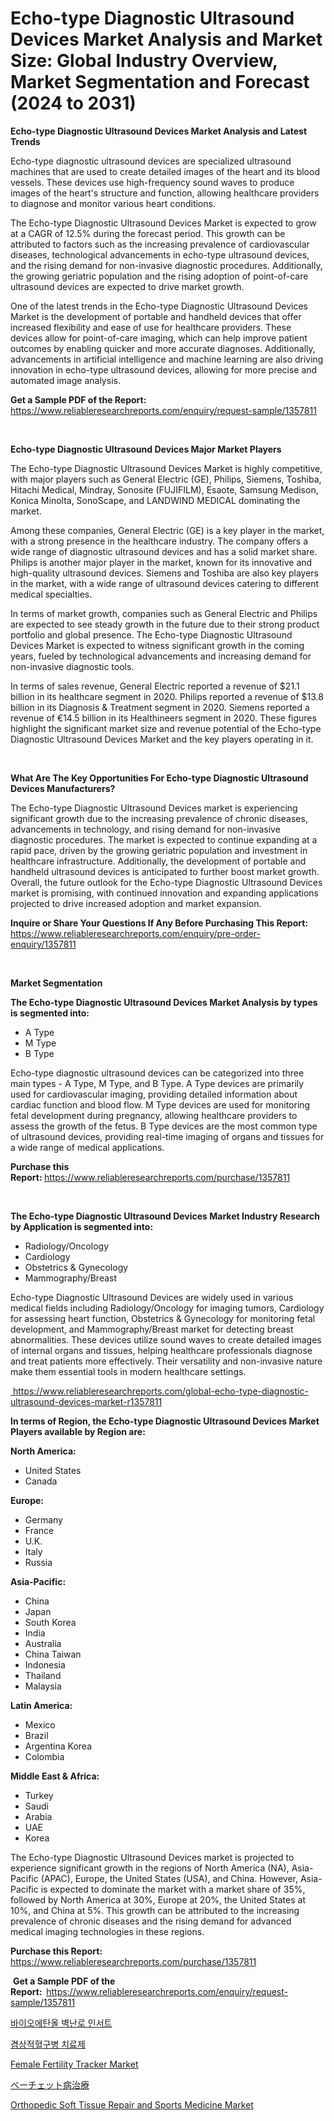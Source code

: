 <p><h1>Echo-type Diagnostic Ultrasound Devices Market Analysis and Market Size: Global Industry Overview, Market Segmentation and Forecast (2024 to 2031)</h1></p><p><strong>Echo-type Diagnostic Ultrasound Devices Market Analysis and Latest Trends</strong></p>
<p><p>Echo-type diagnostic ultrasound devices are specialized ultrasound machines that are used to create detailed images of the heart and its blood vessels. These devices use high-frequency sound waves to produce images of the heart's structure and function, allowing healthcare providers to diagnose and monitor various heart conditions.</p><p>The Echo-type Diagnostic Ultrasound Devices Market is expected to grow at a CAGR of 12.5% during the forecast period. This growth can be attributed to factors such as the increasing prevalence of cardiovascular diseases, technological advancements in echo-type ultrasound devices, and the rising demand for non-invasive diagnostic procedures. Additionally, the growing geriatric population and the rising adoption of point-of-care ultrasound devices are expected to drive market growth.</p><p>One of the latest trends in the Echo-type Diagnostic Ultrasound Devices Market is the development of portable and handheld devices that offer increased flexibility and ease of use for healthcare providers. These devices allow for point-of-care imaging, which can help improve patient outcomes by enabling quicker and more accurate diagnoses. Additionally, advancements in artificial intelligence and machine learning are also driving innovation in echo-type ultrasound devices, allowing for more precise and automated image analysis.</p></p>
<p><strong>Get a Sample PDF of the Report:&nbsp;</strong> <a href="https://www.reliableresearchreports.com/enquiry/request-sample/1357811">https://www.reliableresearchreports.com/enquiry/request-sample/1357811</a></p>
<p>&nbsp;</p>
<p><strong>Echo-type Diagnostic Ultrasound Devices Major Market Players</strong></p>
<p><p>The Echo-type Diagnostic Ultrasound Devices Market is highly competitive, with major players such as General Electric (GE), Philips, Siemens, Toshiba, Hitachi Medical, Mindray, Sonosite (FUJIFILM), Esaote, Samsung Medison, Konica Minolta, SonoScape, and LANDWIND MEDICAL dominating the market.</p><p>Among these companies, General Electric (GE) is a key player in the market, with a strong presence in the healthcare industry. The company offers a wide range of diagnostic ultrasound devices and has a solid market share. Philips is another major player in the market, known for its innovative and high-quality ultrasound devices. Siemens and Toshiba are also key players in the market, with a wide range of ultrasound devices catering to different medical specialties.</p><p>In terms of market growth, companies such as General Electric and Philips are expected to see steady growth in the future due to their strong product portfolio and global presence. The Echo-type Diagnostic Ultrasound Devices Market is expected to witness significant growth in the coming years, fueled by technological advancements and increasing demand for non-invasive diagnostic tools.</p><p>In terms of sales revenue, General Electric reported a revenue of $21.1 billion in its healthcare segment in 2020. Philips reported a revenue of $13.8 billion in its Diagnosis & Treatment segment in 2020. Siemens reported a revenue of €14.5 billion in its Healthineers segment in 2020. These figures highlight the significant market size and revenue potential of the Echo-type Diagnostic Ultrasound Devices Market and the key players operating in it.</p></p>
<p>&nbsp;</p>
<p><strong>What Are The Key Opportunities For Echo-type Diagnostic Ultrasound Devices Manufacturers?</strong></p>
<p><p>The Echo-type Diagnostic Ultrasound Devices market is experiencing significant growth due to the increasing prevalence of chronic diseases, advancements in technology, and rising demand for non-invasive diagnostic procedures. The market is expected to continue expanding at a rapid pace, driven by the growing geriatric population and investment in healthcare infrastructure. Additionally, the development of portable and handheld ultrasound devices is anticipated to further boost market growth. Overall, the future outlook for the Echo-type Diagnostic Ultrasound Devices market is promising, with continued innovation and expanding applications projected to drive increased adoption and market expansion.</p></p>
<p><strong>Inquire or Share Your Questions If Any Before Purchasing This Report:</strong> <a href="https://www.reliableresearchreports.com/enquiry/pre-order-enquiry/1357811">https://www.reliableresearchreports.com/enquiry/pre-order-enquiry/1357811</a></p>
<p>&nbsp;</p>
<p><strong>Market Segmentation</strong></p>
<p><strong>The Echo-type Diagnostic Ultrasound Devices Market Analysis by types is segmented into:</strong></p>
<p><ul><li>A Type</li><li>M Type</li><li>B Type</li></ul></p>
<p><p>Echo-type diagnostic ultrasound devices can be categorized into three main types - A Type, M Type, and B Type. A Type devices are primarily used for cardiovascular imaging, providing detailed information about cardiac function and blood flow. M Type devices are used for monitoring fetal development during pregnancy, allowing healthcare providers to assess the growth of the fetus. B Type devices are the most common type of ultrasound devices, providing real-time imaging of organs and tissues for a wide range of medical applications.</p></p>
<p><strong>Purchase this Report:&nbsp;</strong><a href="https://www.reliableresearchreports.com/purchase/1357811">https://www.reliableresearchreports.com/purchase/1357811</a></p>
<p>&nbsp;</p>
<p><strong>The Echo-type Diagnostic Ultrasound Devices Market Industry Research by Application is segmented into:</strong></p>
<p><ul><li>Radiology/Oncology</li><li>Cardiology</li><li>Obstetrics & Gynecology</li><li>Mammography/Breast</li></ul></p>
<p><p>Echo-type Diagnostic Ultrasound Devices are widely used in various medical fields including Radiology/Oncology for imaging tumors, Cardiology for assessing heart function, Obstetrics & Gynecology for monitoring fetal development, and Mammography/Breast market for detecting breast abnormalities. These devices utilize sound waves to create detailed images of internal organs and tissues, helping healthcare professionals diagnose and treat patients more effectively. Their versatility and non-invasive nature make them essential tools in modern healthcare settings.</p></p>
<p><a href="https://www.reliableresearchreports.com/global-echo-type-diagnostic-ultrasound-devices-market-r1357811">&nbsp;https://www.reliableresearchreports.com/global-echo-type-diagnostic-ultrasound-devices-market-r1357811</a></p>
<p><strong>In terms of Region, the Echo-type Diagnostic Ultrasound Devices Market Players available by Region are:</strong></p>
<p>
    <p> <strong> North America: </strong>
        <ul>
            <li>United States</li>
            <li>Canada</li>
        </ul>
        </p> 
    <p> <strong> Europe: </strong>
        <ul>
            <li>Germany</li>
            <li>France</li>
            <li>U.K.</li>
            <li>Italy</li>
            <li>Russia</li>
        </ul>
        </p> 
    <p> <strong> Asia-Pacific: </strong>
        <ul>
            <li>China</li>
            <li>Japan</li>
            <li>South Korea</li>
            <li>India</li>
            <li>Australia</li>
            <li>China Taiwan</li>
            <li>Indonesia</li>
            <li>Thailand</li>
            <li>Malaysia</li>
        </ul>
        </p> 
    <p> <strong> Latin America: </strong>
        <ul>
            <li>Mexico</li>
            <li>Brazil</li>
            <li>Argentina Korea</li>
            <li>Colombia</li>
        </ul>
        </p> 
    <p> <strong> Middle East & Africa: </strong>
        <ul>
            <li>Turkey</li>
            <li>Saudi</li>
            <li>Arabia</li>
            <li>UAE</li>
            <li>Korea</li>
        </ul>
    </p>
    </p>
<p><p>The Echo-type Diagnostic Ultrasound Devices market is projected to experience significant growth in the regions of North America (NA), Asia-Pacific (APAC), Europe, the United States (USA), and China. However, Asia-Pacific is expected to dominate the market with a market share of 35%, followed by North America at 30%, Europe at 20%, the United States at 10%, and China at 5%. This growth can be attributed to the increasing prevalence of chronic diseases and the rising demand for advanced medical imaging technologies in these regions.</p></p>
<p><strong>Purchase this Report: </strong><a href="https://www.reliableresearchreports.com/purchase/1357811">https://www.reliableresearchreports.com/purchase/1357811</a></p>
<p>&nbsp;<strong>Get a Sample PDF of the Report:&nbsp;&nbsp;</strong><a href="https://www.reliableresearchreports.com/enquiry/request-sample/1357811">https://www.reliableresearchreports.com/enquiry/request-sample/1357811</a></p>
<p><strong></strong></p>
<p><p><a href="https://medium.com/@seanturner6262/%EB%B0%94%EC%9D%B4%EC%98%A4%EC%97%90%ED%83%84%EC%98%AC-%EB%B2%BD%EB%82%9C%EB%A1%9C-%EC%82%BD%EC%9E%85%EC%9A%A9%ED%92%88-%EC%8B%9C%EC%9E%A5-%EA%B7%9C%EB%AA%A8-%EC%8B%9C%EC%9E%A5-%EC%A0%84%EB%A7%9D-%EB%B0%8F-%EC%8B%9C%EC%9E%A5-%EC%98%88%EC%B8%A1-2024%EB%85%84%EB%B6%80%ED%84%B0-2031%EB%85%84%EA%B9%8C%EC%A7%80-3715fbe415e8">바이오에탄올 벽난로 인서트</a></p><p><a href="https://medium.com/@dellkoepp03/%EC%84%B8%ED%8F%AC-%EB%82%AB%EB%B3%91-%EC%95%BD%EB%AC%BC-%EC%8B%9C%EC%9E%A5-%EC%9C%A0%ED%98%95-%EC%9D%91%EC%9A%A9-%EB%B0%8F-%EC%A7%80%EB%A6%AC%EB%B3%84%EB%A1%9C-%EC%B2%A0%EC%A0%80%ED%95%9C-%ED%8F%89%EA%B0%80-c1de0e194658">겸상적혈구병 치료제</a></p><p><a href="https://github.com/singletonthaxterkelliehr2df/Market-Research-Report-List-2/blob/main/female-fertility-tracker-market.md">Female Fertility Tracker Market</a></p><p><a href="https://medium.com/@queenlitle19361/%E3%83%99%E3%83%BC%E3%83%81%E3%82%A7%E3%83%83%E3%83%88%E7%97%85%E6%B2%BB%E7%99%82%E5%B8%82%E5%A0%B4%E3%81%AE%E3%83%88%E3%83%AC%E3%83%B3%E3%83%89%E3%81%A8%E5%B8%82%E5%A0%B4%E5%88%86%E6%9E%90%E3%81%AF-2024%E5%B9%B4%E3%81%8B%E3%82%892031%E5%B9%B4%E3%81%BE%E3%81%A7%E3%81%AE%E6%9C%9F%E9%96%93%E3%81%AB%E4%BA%88%E6%B8%AC%E3%81%95%E3%82%8C%E3%81%A6%E3%81%84%E3%81%BE%E3%81%99-a0881991a45c">ベーチェット病治療</a></p><p><a href="https://github.com/SashaBeier2023/Market-Research-Report-List-1/blob/main/orthopedic-soft-tissue-repair-and-sports-medicine-market.md">Orthopedic Soft Tissue Repair and Sports Medicine Market</a></p></p>